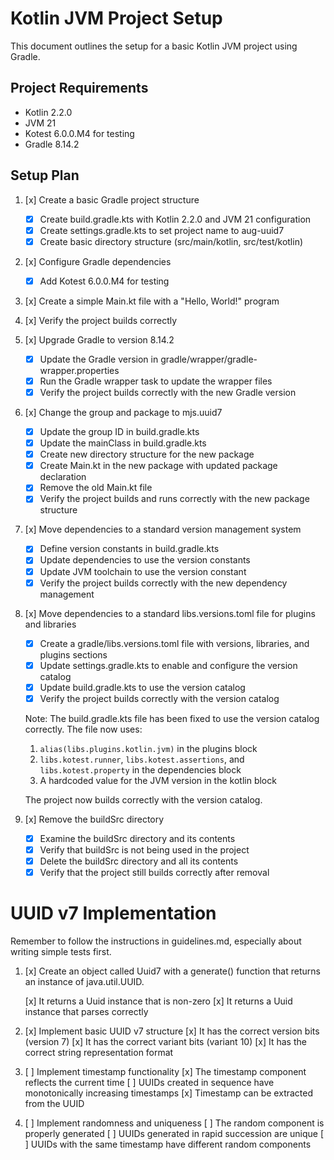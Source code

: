 # Kotlin JVM Project Setup

This document outlines the setup for a basic Kotlin JVM project using Gradle.

## Project Requirements

- Kotlin 2.2.0
- JVM 21
- Kotest 6.0.0.M4 for testing
- Gradle 8.14.2

## Setup Plan

1. [x] Create a basic Gradle project structure
   - [x] Create build.gradle.kts with Kotlin 2.2.0 and JVM 21 configuration
   - [x] Create settings.gradle.kts to set project name to aug-uuid7
   - [x] Create basic directory structure (src/main/kotlin, src/test/kotlin)

2. [x] Configure Gradle dependencies
   - [x] Add Kotest 6.0.0.M4 for testing

3. [x] Create a simple Main.kt file with a "Hello, World!" program

4. [x] Verify the project builds correctly

5. [x] Upgrade Gradle to version 8.14.2
   - [x] Update the Gradle version in gradle/wrapper/gradle-wrapper.properties
   - [x] Run the Gradle wrapper task to update the wrapper files
   - [x] Verify the project builds correctly with the new Gradle version

6. [x] Change the group and package to mjs.uuid7
   - [x] Update the group ID in build.gradle.kts
   - [x] Update the mainClass in build.gradle.kts
   - [x] Create new directory structure for the new package
   - [x] Create Main.kt in the new package with updated package declaration
   - [x] Remove the old Main.kt file
   - [x] Verify the project builds and runs correctly with the new package structure

7. [x] Move dependencies to a standard version management system
   - [x] Define version constants in build.gradle.kts
   - [x] Update dependencies to use the version constants
   - [x] Update JVM toolchain to use the version constant
   - [x] Verify the project builds correctly with the new dependency management

8. [x] Move dependencies to a standard libs.versions.toml file for plugins and libraries
   - [x] Create a gradle/libs.versions.toml file with versions, libraries, and plugins sections
   - [x] Update settings.gradle.kts to enable and configure the version catalog
   - [x] Update build.gradle.kts to use the version catalog
   - [x] Verify the project builds correctly with the version catalog

   Note: The build.gradle.kts file has been fixed to use the version catalog correctly. The file now uses:

   1. `alias(libs.plugins.kotlin.jvm)` in the plugins block
   2. `libs.kotest.runner`, `libs.kotest.assertions`, and `libs.kotest.property` in the dependencies block
   3. A hardcoded value for the JVM version in the kotlin block

   The project now builds correctly with the version catalog.

9. [x] Remove the buildSrc directory
   - [x] Examine the buildSrc directory and its contents
   - [x] Verify that buildSrc is not being used in the project
   - [x] Delete the buildSrc directory and all its contents
   - [x] Verify that the project still builds correctly after removal

# UUID v7 Implementation

Remember to follow the instructions in guidelines.md, especially about writing simple tests first.

1. [x] Create an object called Uuid7 with a generate() function that returns an instance of java.util.UUID.

   [x] It returns a Uuid instance that is non-zero
   [x] It returns a Uuid instance that parses correctly

2. [x] Implement basic UUID v7 structure
   [x] It has the correct version bits (version 7)
   [x] It has the correct variant bits (variant 10)
   [x] It has the correct string representation format

3. [ ] Implement timestamp functionality
   [x] The timestamp component reflects the current time
   [ ] UUIDs created in sequence have monotonically increasing timestamps
   [x] Timestamp can be extracted from the UUID

4. [ ] Implement randomness and uniqueness
   [ ] The random component is properly generated
   [ ] UUIDs generated in rapid succession are unique
   [ ] UUIDs with the same timestamp have different random components
